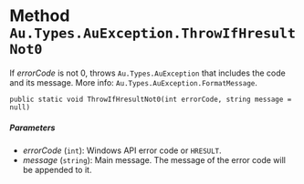 # Method `Au.Types.AuException.ThrowIfHresultNot0`

If *errorCode* is not 0, throws `Au.Types.AuException` that includes the code and its message. More info: `Au.Types.AuException.FormatMessage`.

```
public static void ThrowIfHresultNot0(int errorCode, string message = null)
```

##### Parameters

- *errorCode*  (`int`):
    Windows API error code or `HRESULT`.
- *message*  (`string`):
    Main message. The message of the error code will be appended to it.